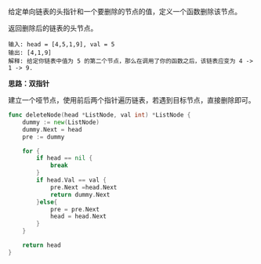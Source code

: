 给定单向链表的头指针和一个要删除的节点的值，定义一个函数删除该节点。

返回删除后的链表的头节点。

```
输入: head = [4,5,1,9], val = 5
输出: [4,1,9]
解释: 给定你链表中值为 5 的第二个节点，那么在调用了你的函数之后，该链表应变为 4 -> 1 -> 9.
```



<b>思路：双指针</b>

建立一个哑节点，使用前后两个指针遍历链表，若遇到目标节点，直接删除即可。

```go
func deleteNode(head *ListNode, val int) *ListNode {
    dummy := new(ListNode)
    dummy.Next = head
    pre := dummy 

    for {
        if head == nil {
            break
        }
        if head.Val == val {
            pre.Next =head.Next
            return dummy.Next 
        }else{
            pre = pre.Next
            head = head.Next
        }
    }

    return head
}
```

